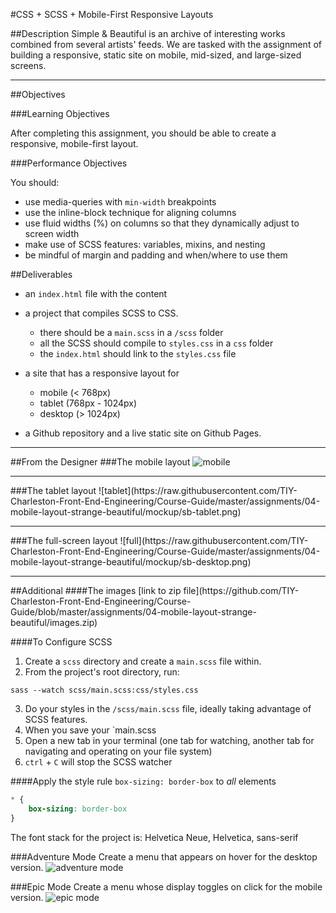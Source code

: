 #CSS + SCSS + Mobile-First Responsive Layouts

##Description
Simple & Beautiful is an archive of interesting works combined from several artists' feeds. We are tasked with the assignment of building a responsive, static site on mobile, mid-sized, and large-sized screens.

<hr>
##Objectives

###Learning Objectives

After completing this assignment, you should be able to create a responsive, mobile-first layout.

###Performance Objectives

You should:
- use media-queries with `min-width` breakpoints  
- use the inline-block technique for aligning columns
- use fluid widths (%) on columns so that they dynamically adjust to screen width
- make use of SCSS features:  variables, mixins, and nesting
- be mindful of margin and padding and when/where to use them

##Deliverables 
- an `index.html` file with the content

- a project that compiles SCSS to CSS.
  - there should be a `main.scss` in a `/scss` folder
  - all the SCSS should compile to `styles.css` in a `css` folder
  - the `index.html` should link to the `styles.css` file

- a site that has a responsive layout for
  - mobile (< 768px)
  - tablet (768px - 1024px)
  - desktop (> 1024px)

- a Github repository and a live static site on Github Pages. 

<hr>

##From the Designer
###The mobile layout
![mobile](https://raw.githubusercontent.com/TIY-Charleston-Front-End-Engineering/Course-Guide/master/assignments/04-mobile-layout-strange-beautiful/mockup/sb-mobile.png)

<hr>
###The tablet layout
![tablet](https://raw.githubusercontent.com/TIY-Charleston-Front-End-Engineering/Course-Guide/master/assignments/04-mobile-layout-strange-beautiful/mockup/sb-tablet.png)

<hr>
###The full-screen layout
![full](https://raw.githubusercontent.com/TIY-Charleston-Front-End-Engineering/Course-Guide/master/assignments/04-mobile-layout-strange-beautiful/mockup/sb-desktop.png)

<hr>
##Additional
####The images
[link to zip file](https://github.com/TIY-Charleston-Front-End-Engineering/Course-Guide/blob/master/assignments/04-mobile-layout-strange-beautiful/images.zip)

####To Configure SCSS
1. Create a `scss` directory and create a `main.scss` file within. 
2. From the project's root directory, run: 
  ```
  sass --watch scss/main.scss:css/styles.css
  ```
3. Do your styles in the `/scss/main.scss` file, ideally taking advantage of SCSS features.
4. When you save your `main.scss
5. Open a new tab in your terminal (one tab for watching, another tab for navigating and operating on your file system)
6. `ctrl` + `C` will stop the SCSS watcher


####Apply the style rule `box-sizing: border-box` to *all* elements

```css
* {
    box-sizing: border-box
}
```

The font stack for the project is: Helvetica Neue, Helvetica, sans-serif


###Adventure Mode
Create a menu that appears on hover for the desktop version.
![adventure mode](https://raw.githubusercontent.com/TIY-Charleston-Front-End-Engineering/Course-Guide/master/assignments/04-mobile-layout-strange-beautiful/mockup/sb-adventure-mode-hover-menu.gif)

###Epic Mode 
Create a menu whose display toggles on click for the mobile version.
![epic mode](https://raw.githubusercontent.com/TIY-Charleston-Front-End-Engineering/Course-Guide/master/assignments/04-mobile-layout-strange-beautiful/mockup/sb-epic-mode-toggle-menu.gif)
